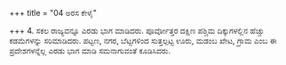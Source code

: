 +++
title = "04 ಅರಸ ಕೇಳೈ"

+++
4. ಸಕಲ ರಾಜ್ಯವನ್ನೂ ಎರಡು ಭಾಗ ಮಾಡಿದರು. ಪೂರ್ವೋತ್ತರ ದಕ್ಷಿಣ ಪಶ್ಚಿಮ ದಿಕ್ಕುಗಳಲ್ಲಿನ ಹೆಚ್ಚು ಕಡಮೆಗಳನ್ನು ಸರಿಮಾಡಿದರು. ಪಟ್ಟಣ, ನಗರ, ಬೆಟ್ಟಗಳಿಂದ ಸುತ್ತಲ್ಪಟ್ಟ ಊರು, ಮಡಂಬ ಖೇಟ, ಗ್ರಾಮ ಎಂಬ ಈ ಪ್ರದೇಶಗಳನ್ನೆಲ್ಲ ಎರಡು ಭಾಗ ಮಾಡಿ ಸಮನಾಗುವಂತೆ ಕೂಡಿಸಿದರು.